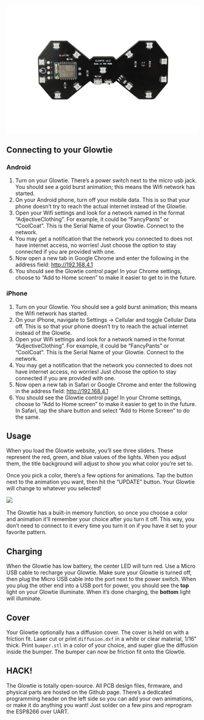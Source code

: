 ![](img/glowtie-alpha.png)

## Connecting to your Glowtie

### Android

1. Turn on your Glowtie. There’s a power switch next to the micro usb jack. You should see a gold burst animation; this means the Wifi network has started.
1. On your Android phone, turn off your mobile data. This is so that your phone doesn’t try to reach the actual internet instead of the Glowtie.
1. Open your Wifi settings and look for a network named in the format “AdjectiveClothing”. For example, it could be “FancyPants” or “CoolCoat”. This is the Serial Name of your Glowtie. Connect to the network.
1. You may get a notification that the network you connected to does not have internet access, no worries! Just choose the option to stay connected if you are provided with one.
1. Now open a new tab in Google Chrome and enter the following in the address field: http://192.168.4.1
1. You should see the Glowtie control page! In your Chrome settings, choose to “Add to Home screen” to make it easier to get to in the future.

### iPhone

1. Turn on your Glowtie. You should see a gold burst animation; this means the Wifi network has started.
1. On your iPhone, navigate to Settings -> Cellular and toggle Cellular Data off. This is so that your phone doesn’t try to reach the actual internet instead of the Glowtie.
1. Open your Wifi settings and look for a network named in the format “AdjectiveClothing”. For example, it could be “FancyPants” or “CoolCoat”. This is the Serial Name of your Glowtie. Connect to the network.
1. You may get a notification that the network you connected to does not have internet access, no worries! Just choose the option to stay connected if you are provided with one.
1. Now open a new tab in Safari or Google Chrome and enter the following in the address field: http://192.168.4.1
1. You should see the Glowtie control page! In your Chrome settings, choose to “Add to Home screen” to make it easier to get to in the future. In Safari, tap the share button and select “Add to Home Screen” to do the same.

## Usage

When you load the Glowtie website, you’ll see three sliders. These represent the red, green, and blue values of the lights. When you adjust them, the title background will adjust to show you what color you’re set to.

Once you pick a color, there’s a few options for animations. Tap the button next to the animation you want, then hit the “UPDATE” button. Your Glowtie will change to whatever you selected!

![](img/allColors.gif)

The Glowtie has a built-in memory function, so once you choose a color and animation it’ll remember your choice after you turn it off. This way, you don’t need to connect to it every time you turn it on if you have it set to your favorite pattern.

## Charging

When the Glowtie has low battery, the center LED will turn red. Use a Micro USB cable to recharge your Glowtie. Make sure your Glowtie is turned off, then plug the Micro USB cable into the port next to the power switch. When you plug the other end into a USB port for power, you should see the **top** light on your Glowtie illuminate. When it’s done charging, the **bottom** light will illuminate.

## Cover

Your Glowtie optionally has a diffusion cover. The cover is held on with a friction fit. Laser cut or print `diffusion.dxf` in a white or clear material, 1/16" thick. Print `bumper.stl` in a color of your choice, and super glue the diffusion inside the bumper. The bumper can now be friction fit onto the Glowtie.

## HACK!

The Glowtie is totally open-source. All PCB design files, firmware, and physical parts are hosted on the Github page. There’s a dedicated programming header on the left side so you can add your own animations, or make it do anything you want! Just solder on a few pins and reprogram the ESP8266 over UART.
